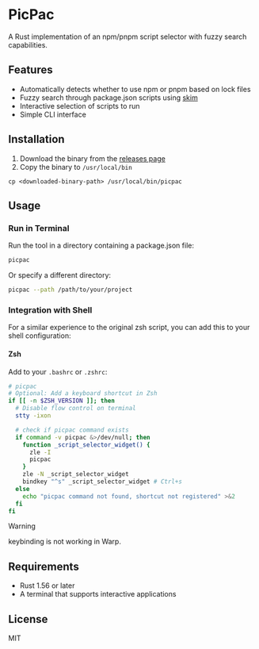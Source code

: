 # PicPac

A Rust implementation of an npm/pnpm script selector with fuzzy search capabilities.

## Features

- Automatically detects whether to use npm or pnpm based on lock files
- Fuzzy search through package.json scripts using [skim](https://github.com/lotabout/skim)
- Interactive selection of scripts to run
- Simple CLI interface

## Installation
1. Download the binary from the [releases page](https://github.com/picpac/picpac/releases)
2. Copy the binary to `/usr/local/bin`

```
cp <downloaded-binary-path> /usr/local/bin/picpac
```


## Usage
### Run in Terminal

Run the tool in a directory containing a package.json file:

```bash
picpac
```

Or specify a different directory:

```bash
picpac --path /path/to/your/project
```
### Integration with Shell

For a similar experience to the original zsh script, you can add this to your shell configuration:

#### Zsh

Add to your `.bashrc` or `.zshrc`:

```bash
# picpac
# Optional: Add a keyboard shortcut in Zsh
if [[ -n $ZSH_VERSION ]]; then
  # Disable flow control on terminal
  stty -ixon

  # check if picpac command exists
  if command -v picpac &>/dev/null; then
    function _script_selector_widget() {
      zle -I
      picpac
    }
    zle -N _script_selector_widget
    bindkey "^s" _script_selector_widget # Ctrl+s
  else
    echo "picpac command not found, shortcut not registered" >&2
  fi
fi
```

> [!WARNING]
> keybinding is not working in Warp.


## Requirements

- Rust 1.56 or later
- A terminal that supports interactive applications

## License

MIT 
